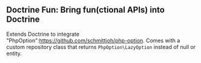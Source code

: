 Doctrine Fun: Bring fun(ctional APIs) into Doctrine
---------------------------------------------------

Extends Doctrine to integrate "PhpOption":https://github.com/schmittjoh/php-option. Comes with a custom repository class that returns `PhpOption\LazyOption` instead of null or entity.
